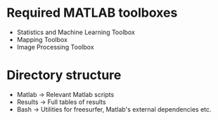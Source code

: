 # Required MATLAB toolboxes
- Statistics and Machine Learning Toolbox
- Mapping Toolbox
- Image Processing Toolbox

# Directory structure
- Matlab -> Relevant Matlab scripts
- Results -> Full tables of results
- Bash -> Utilities for freesurfer, Matlab's external dependencies etc.
